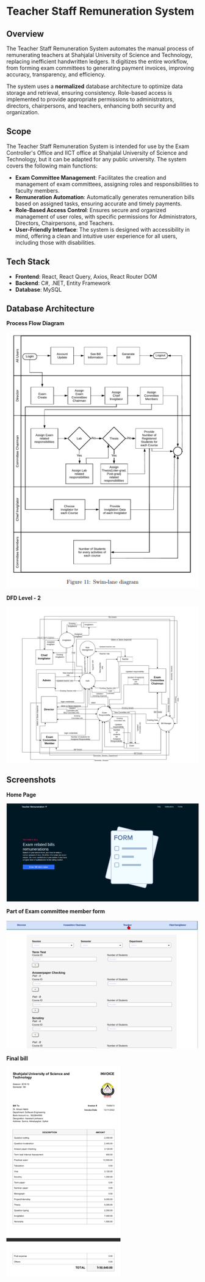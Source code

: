 # Teacher Staff Remuneration System

## Overview

The Teacher Staff Remuneration System automates the manual process of remunerating teachers at Shahjalal University of Science and Technology, replacing inefficient handwritten ledgers. It digitizes the entire workflow, from forming exam committees to generating payment invoices, improving accuracy, transparency, and efficiency. 

The system uses a __normalized__ database architecture to optimize data storage and retrieval, ensuring consistency. Role-based access is implemented to provide appropriate permissions to administrators, directors, chairpersons, and teachers, enhancing both security and organization.

## Scope

The Teacher Staff Remuneration System is intended for use by the Exam Controller's Office and IICT office at Shahjalal University of Science and Technology, but it can be adapted for any public university. The system covers the following main functions:

- **Exam Committee Management**: Facilitates the creation and management of exam committees, assigning roles and responsibilities to faculty members.
- **Remuneration Automation**: Automatically generates remuneration bills based on assigned tasks, ensuring accurate and timely payments.
- **Role-Based Access Control**: Ensures secure and organized management of user roles, with specific permissions for Administrators, Directors, Chairpersons, and Teachers.
- **User-Friendly Interface**: The system is designed with accessibility in mind, offering a clean and intuitive user experience for all users, including those with disabilities.

## Tech Stack

- **Frontend**: React, React Query, Axios, React Router DOM
- **Backend**: C#, .NET, Entity Framework
- **Database**: MySQL

## Database Architecture
**Process Flow Diagram**

![alt text](image-3.png)

**DFD Level - 2**

![alt text](image-4.png)


## Screenshots

**Home Page**

![alt text](image.png)

**Part of Exam committee member form**

![alt text](image-2.png)

**Final bill**

![alt text](image-1.png)

